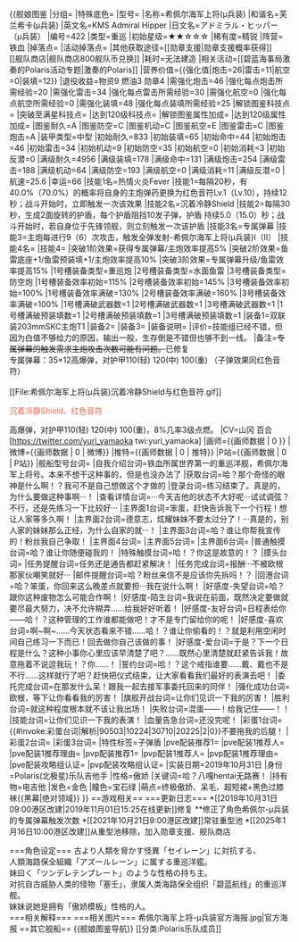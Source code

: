 {{舰娘图鉴 
|分组=
|特殊底色=
|型号=
|名称=希佩尔海军上将(μ兵装)
|和谐名=芙兰希卡(μ兵装)
|英文名=KMS Admiral Hipper
|日文名=アドミラル・ヒッパー（μ兵装）
|编号=422
|类型=重巡
|初始星级=★★☆☆☆
|稀有度=精锐
|阵营=铁血
|掉落点=
|活动掉落点=
|其他获取途径=[[勋章支援|勋章支援概率获得]]<br>[[舰队商店|舰队商店800舰队币兑换]]
|耗时=<!-- 02:00:00 -->无法建造
|相关活动=[[碧蓝海事局激奏的Polaris活动专题|激奏的Polaris]]
|营养价值={{强化值|炮击=26|雷击=11|航空=0|装填=12}}
|退役收益=物资9 燃油3 勋章4
|需强化炮击=46
|强化每点炮击所需经验=20
|需强化雷击=34
|强化每点雷击所需经验=30
|需强化航空=0
|强化每点航空所需经验=0
|需强化装填=48
|强化每点装填所需经验=25
|解锁图鉴科技点=
|突破至满星科技点=
|达到120级科技点=
|解锁图鉴属性加成=
|达到120级属性加成=
|图鉴耐久=A
|图鉴防空=C
|图鉴机动=C
|图鉴航空=E
|图鉴雷击=C
|图鉴炮击=A
|装甲类型=中型
|初始耐久=833
|初始装填=65
|初始命中=44
|初始炮击=46
|初始雷击=34
|初始机动=9
|初始防空=35
|初始航空=0
|初始消耗=3
|初始反潜=0
|满级耐久=4956
|满级装填=178
|满级命中=131
|满级炮击=254
|满级雷击=188
|满级机动=64
|满级防空=193
|满级航空=0
|满级消耗=11
|满级反潜=0
|航速=25.6
|幸运=66
|技能1名=热情火炎Fever
|技能1=每隔20秒，有40.0%（70.0%）的概率将自身的主炮弹药更换为红色音符Lv.1（Lv.10），持续12秒；战斗开始时，立即触发一次该效果
|技能2名=沉着冷静Shield
|技能2=每隔30秒，生成2面旋转的护盾，每个护盾阻挡10发子弹，护盾 持续5.0（15.0）秒；战斗开始时，若自身位于先锋领舰，则立刻触发一次该护盾
|技能3名=专属弹幕
|技能3=主炮每进行9（6）次攻击，触发全弹发射-希佩尔海军上将(μ兵装)I（II）
|技能4名=
|技能4=
|突破1阶效果=获得专属弹幕/主炮效率提高5%
|突破2阶效果=鱼雷底座+1/鱼雷预装填+1/主炮效率提高10%
|突破3阶效果=专属弹幕升级/鱼雷效率提高15%
|1号槽装备类型=重巡炮
|2号槽装备类型=水面鱼雷
|3号槽装备类型=防空炮
|1号槽装备效率初始=115%
|2号槽装备效率初始=145%
|3号槽装备效率初始=100%
|1号槽装备效率满破=130%
|2号槽装备效率满破=160%
|3号槽装备效率满破=100%
|1号槽满破武器数=1
|2号槽满破武器数=1
|3号槽满破武器数=1
|1号槽满破预装填数=1
|2号槽满破预装填数=1
|3号槽满破预装填数=1
|装备1=双联装203mmSKC主炮T1
|装备2=
|装备3=
|装备说明=
|评价=技能组已经不错，但因为白值不够给力的原因，输出一般，生存倒是不错但也够不到一线。
|备注=<del>专属弹幕的触发需求主炮攻击次数可能有问题。</del>已修复<br>专属弹幕：35×12高爆弹，对护甲110(轻) 120(中) 100(重) （子弹效果同红色音符）<br><br>[[File:希佩尔海军上将(μ兵装)沉着冷静Shield与红色音符.gif]]<p style="color:Tomato;">沉着冷静Shield、红色音符</p>高爆弹，对护甲110(轻) 120(中) 100(重)，8%几率3级点燃。
|CV=山冈 百合 [https://twitter.com/yuri_yamaoka twi:yuri_yamaoka]
|画师={{画师数据 | 0 }}
|微博={{画师数据 | 0 | 微博}}
|推特={{画师数据 | 0 | 推特}}
|P站={{画师数据 | 0 | P站}}
|舰船型号台词=
|自我介绍台词=铁血所属世界第一的重巡洋舰，希佩尔海军上将号。本来不想干这种事的，但是也没办法了
|获取台词=哈？那个奇怪的眼神是什么啊！？我可不是自己想做这个才做的
|登录台词=练习结束了。真是的，为什么要做这种事啊···！
|查看详情台词=···今天吉他的状态不大好呢···试试调弦？不行，还是先练习一下比较好···
|主界面1台词=笨蛋，赶快告诉我下一个行程！想让人家等多久啊！
|主界面2台词=德意志，炫耀妹妹不要太过分了！···真是的，别人家的妹妹那么正经，为什么自家的就···！
|主界面3台词=哈？谁让你帮我宣传的！粉丝我自己争取！
|主界面4台词=
|主界面5台词=
|主界面6台词= 
|普通触摸台词=哈？谁让你随便碰我的！
|特殊触摸台词=哈！？你这是故意的！？
|摸头台词=
|任务提醒台词=任务还是通告都赶紧解决！
|任务完成台词=报酬···不被欧根那家伙嘲笑就好···
|邮件提醒台词=哈？粉丝来信不是应该你先拆吗！？
|回港台词=哈？笨蛋，你回来这么晚差点就要担···我在说什么啊！
|好感度-失望台词=哈？跟你这种废物怎么可能合作啊！
|好感度-陌生台词=我说在前面，既然决定要做就要尽最大努力，决不允许糊弄……给我好好听着！
|好感度-友好台词=日程表给你——哈！？这种管理的工作谁都能做吧！才不是专门留给你的呢！
|好感度-喜欢台词=啊~啊~……今天状态看来不错……哈！？谁让你偷看的！？就是利用空闲时间自己练习一下而已！回去做你自己该做的事！
|好感度-爱台词=于是？下一个日程是什么？这种小事你心里应该早清楚了吧？……既然心里清楚就赶紧告诉我！故意拖着不说逗我玩！？你……！
|誓约台词=哈！？这个戒指谁要……戴、戴也不是不行……这样就行了吧？赶快把仪式结束，让大家看看我们最好的表演去吧！
|委托完成台词=在那发什么呆！跟我一起去接军事委托回来的同伴！
|强化成功台词=欧根，等下让你看看我的厉害！
|旗舰开战台词=让你们见识一下我的厉害！
|胜利台词=就这种程度根本就不该让我出场！
|失败台词=混蛋——！给我记住——！！
|技能台词=让你们见识一下我的表演！
|血量告急台词=还没完呢！
|彩蛋1台词={{#invoke:彩蛋台词|解析|90503|10224|30710|20225|2|0}}不要拖我的后腿！
|彩蛋2台词=
|彩蛋3台词=
|特性标签=子弹盾
|pve配装推荐1=
|pve配装1推荐人=
|pve配装1推荐理由=
|pvp配装推荐1=
|pvp配装1推荐人=
|pvp配装1推荐理由=
|pve配装攻略组认证=
|pvp配装攻略组认证=
|实装日期=2019年10月31日
|身份=Polaris(北极星)乐队吉他手
|性格=傲娇
|关键词=哈？八嘎hentai无路赛！
|持有物=电吉他
|发色=金色
|瞳色=宝石绿
|萌点=终极傲娇、呆毛、超短裙+黑色过膝袜{{黑幕|绝对领域}}
}}
==游戏相关==
===更新日志===
*[[2019年10月31日09:00港区改建|2019年11月01日15:25在线更新]]修复
**修正了角色希佩尔-μ兵装的专属弹幕触发次数
*[[2021年10月21日9:00港区改建]]常驻重型池
*[[2025年1月16日10:00港区改建]]从重型池移除，加入勋章支援、舰队商店

===角色设定===
古より人類を脅かす怪異「セイレーン」に対抗する、<br>
人類海路保全組織「アズールレーン」に属する重巡洋艦。<br>
妹曰く「ツンデレテンプレート」のような性格の持ち主。<br>
对抗自古威胁人类的怪物「塞壬」，隶属人类海路保全组织「碧蓝航线」的重巡洋舰。<br>
妹妹说她是拥有「傲娇模板」性格的人。<br>
===相关解释===
===相关图片===
<gallery mode="packed" heights="280px">
希佩尔海军上将-μ兵装官方海报.jpg|官方海报
</gallery>
==其它舰船==
{{舰娘图鉴导航}}
[[分类:Polaris乐队成员]]